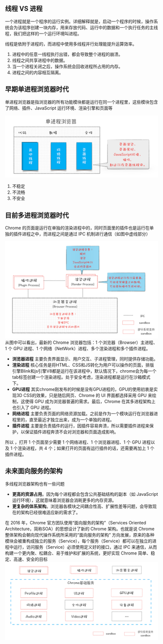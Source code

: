 ## 线程 VS 进程

一个进程就是一个程序的运行实例。详细解释就是，启动一个程序的时候，操作系统会为该程序创建一块内存，用来存放代码、运行中的数据和一个执行任务的主线程，我们把这样的一个运行环境叫进程。

线程是依附于进程的，而进程中使用多线程并行处理能提升运算效率。

1. 进程中的任意一线程执行出错，都会导致整个进程的崩溃。
2. 线程之间共享进程中的数据。
3. 当一个进程关闭之后，操作系统会回收进程所占用的内存。
4. 进程之间的内容相互隔离。

## 早期单进程浏览器时代
单进程浏览器是指浏览器的所有功能模块都是运行在同一个进程里，这些模块包含了网络、插件、JavaScript 运行环境、渲染引擎和页面等

![单进程浏览器架构](../../Images/浏览器/单进程浏览器架构.png)

1. 不稳定
2. 不流畅
3. 不安全

## 目前多进程浏览器时代
Chrome 的页面是运行在单独的渲染进程中的，同时页面里的插件也是运行在单独的插件进程之中，而进程之间是通过 IPC 机制进行通信（如图中虚线部分）

![单进程浏览器架构](../../Images/浏览器/多进程浏览器.png)
从图中可以看出，最新的 Chrome 浏览器包括：1 个浏览器（Browser）主进程、1 个 GPU 进程、1 个网络（NetWork）进程、多个渲染进程和多个插件进程。

+ **浏览器进程** 主要负责界面显示、用户交互、子进程管理，同时提供存储功能。
+ **渲染进程** 核心任务是将HTML、CSS和JS转化为用户可以操作的页面，排版引擎Blink和js引擎V8都是运行在该进程中，默认情况下，chrome会为每一个tab标签创建一个渲染进程。处于安全考虑，渲染进程都是运行在沙箱模式下。
+ **GPU进程** 其实chrome刚发布的时候是没有GPU进程的，GPU的使用初衷是实现3D CSS的效果，只是随后网页、Chrome 的 UI 界面都选择采用 GPU 来绘制，这使得 GPU 成为浏览器普遍的需求。最后，Chrome 在其多进程架构上也引入了 GPU 进程。
+ **网络进程** 主要负责页面的网络资源加载。之前是作为一个模块运行在浏览器进程里的，直至最近才独立出来，成为一个单独的进程。
+ **插件进程** 主要是负责插件的运行，因插件容易奔溃，所以需要插件进程来保护，以保证插件进程奔溃不会对浏览器和页面造成影响。

所以 ，打开 1 个页面至少需要 1 个网络进程、1 个浏览器进程、1 个 GPU 进程以及 1 个渲染进程，共 4 个；如果打开的页面有运行插件的话，还需要再加上 1 个插件进程。

## 未来面向服务的架构
多线程浏览器架构也有一些问题
+ **更高的资源占用**。因为每个进程都会包含公共基础结构的副本（如 JavaScript 运行环境），这就意味着浏览器会消耗更多的内存资源。
+ **更复杂的体系架构**。浏览器各模块之间耦合性高、扩展性差等问题，会导致现在的架构已经很难适应新的需求了。

在 2016 年，Chrome 官方团队使用“面向服务的架构”（Services Oriented Architecture，简称SOA）的思想设计了新的 Chrome 架构。也就是说 Chrome 整体架构会朝向现代操作系统所采用的“面向服务的架构” 方向发展，原来的各种模块会被重构成独立的服务（Service），每个服务（Service）都可以在独立的进程中运行，访问服务（Service）必须使用定义好的接口，通过 IPC 来通信，从而构建一个更内聚、松耦合、易于维护和扩展的系统，更好实现 Chrome 简单、稳定、高速、安全的目标
![面向服务的架构](../../Images/浏览器/面向服务的架构.png)